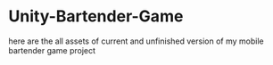 # Unity-Bartender-Game
here are the all assets of current and unfinished version of my mobile bartender game project
